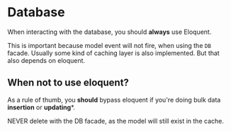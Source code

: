 # Database

When interacting with the database, you should **always** use Eloquent.

This is important because model event will not fire, when using the `DB` facade.
Usually some kind of caching layer is also implemented. But that also depends on eloquent.

## When not to use eloquent?

As a rule of thumb, you **should** bypass eloquent if you're doing bulk data **insertion** or **updating***.

NEVER delete with the DB facade, as the model will still exist in the cache.

